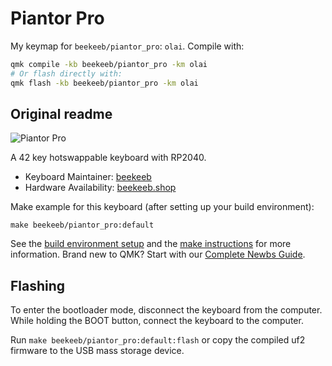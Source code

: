 # Piantor Pro

My keymap for `beekeeb/piantor_pro`: `olai`. Compile with:
```bash
qmk compile -kb beekeeb/piantor_pro -km olai
# Or flash directly with:
qmk flash -kb beekeeb/piantor_pro -km olai
```

## Original readme
![Piantor Pro](https://i.imgur.com/UPRI64ch.jpg)

A 42 key hotswappable keyboard with RP2040.

* Keyboard Maintainer: [beekeeb](https://github.com/beekeeb)
* Hardware Availability: [beekeeb.shop](https://beekeeb.shop)

Make example for this keyboard (after setting up your build environment):

    make beekeeb/piantor_pro:default

See the [build environment setup](https://docs.qmk.fm/#/getting_started_build_tools) and the [make instructions](https://docs.qmk.fm/#/getting_started_make_guide) for more information. Brand new to QMK? Start with our [Complete Newbs Guide](https://docs.qmk.fm/#/newbs).

## Flashing

To enter the bootloader mode, disconnect the keyboard from the computer. While holding the BOOT button, connect the keyboard to the computer.

Run `make beekeeb/piantor_pro:default:flash` or copy the compiled uf2 firmware to the USB mass storage device.
